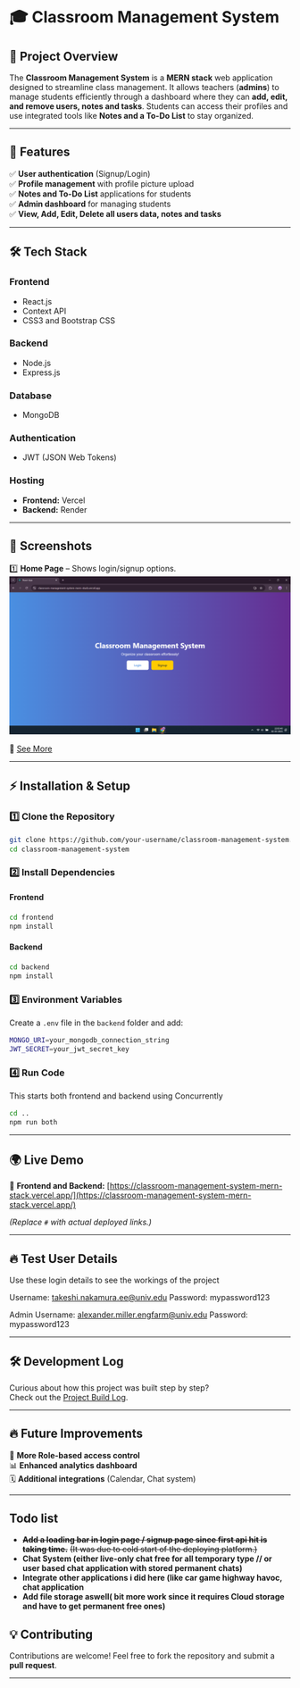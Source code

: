 # 🎓 Classroom Management System  

## 📌 Project Overview  

The **Classroom Management System** is a **MERN stack** web application designed to streamline class management. It allows teachers (**admins**) to manage students efficiently through a dashboard where they can **add, edit, and remove users, notes and tasks**. Students can access their profiles and use integrated tools like **Notes and a To-Do List** to stay organized.  

---

## 🚀 Features  

✅ **User authentication** (Signup/Login)  
✅ **Profile management** with profile picture upload  
✅ **Notes and To-Do List** applications for students  
✅ **Admin dashboard** for managing students  
✅ **View, Add, Edit, Delete all users data, notes and tasks**  
<!---✅ **Responsive and user-friendly UI**-->  

---

## 🛠️ Tech Stack  

### **Frontend**  
- React.js  
- Context API  
- CSS3 and Bootstrap CSS

### **Backend**  
- Node.js  
- Express.js  

### **Database**  
- MongoDB

### **Authentication**  
- JWT (JSON Web Tokens)  

### **Hosting**  
- **Frontend:** Vercel  
- **Backend:** Render  

---

## 📸 Screenshots  

1️⃣ **Home Page** – Shows login/signup options.  
   ![Home Page](./screenshots/homepage.png) 

🔗 [See More](/screenshots)  


---


## ⚡ Installation & Setup  

### 1️⃣ Clone the Repository  

```sh
git clone https://github.com/your-username/classroom-management-system.git
cd classroom-management-system
```

### 2️⃣ Install Dependencies  

#### Frontend  

```sh
cd frontend
npm install
```

#### Backend  

```sh
cd backend
npm install
```

### 3️⃣ Environment Variables  

Create a `.env` file in the `backend` folder and add:  

```sh
MONGO_URI=your_mongodb_connection_string
JWT_SECRET=your_jwt_secret_key
```
### 4️⃣ Run Code  
This  starts both frontend and backend using Concurrently

```sh
cd ..
npm run both
```

---

## 🌍 Live Demo  

🔗 **Frontend and Backend:** [https://classroom-management-system-mern-stack.vercel.app/](https://classroom-management-system-mern-stack.vercel.app/)  

_(Replace `#` with actual deployed links.)_  

---

## 🔥 Test User Details

Use these login details to see the workings of the project

Username: takeshi.nakamura.ee@univ.edu
Password: mypassword123

Admin Username: alexander.miller.engfarm@univ.edu
Password: mypassword123

---

## 🛠 Development Log

Curious about how this project was built step by step?  
Check out the [Project Build Log](./Dev_log.md).

---

## 🔥 Future Improvements  

🚀 **More Role-based access control**  
📊 **Enhanced analytics dashboard**  
🗓️ **Additional integrations** (Calendar, Chat system) 

---
## Todo list

- ~~**Add a loading bar in login page / signup page since first api hit is taking time.**~~ ~~(It was due to cold start of the deploying platform.)~~
- **Chat System (either live-only chat free for all temporary type // or user based chat application with stored permanent chats)**
- **Integrate other applications i did here (like car game highway havoc, chat application**
- **Add file storage aswell( bit more work since it requires Cloud storage and have to get permanent free ones)**



## 💡 Contributing  

Contributions are welcome! Feel free to fork the repository and submit a **pull request**.  

---
